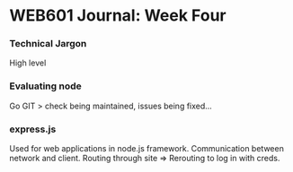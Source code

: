 # WEB601 Journal: Week Four

### Technical Jargon
High level

### Evaluating node
Go GIT > check being maintained, issues being fixed...

### express.js
Used for web applications in node.js framework.
Communication between network and client.
Routing through site => Rerouting to log in with creds.